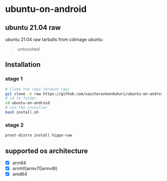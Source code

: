 # ubuntu-on-android

## ubuntu 21.04 raw
ubuntu 21.04 raw tarballs from cdimage ubuntu
> untouched

## Installation

### stage 1
```bash
# Clone the repo (branch raw)
git clone -b raw https://github.com/saicharankandukuri/ubuntu-on-android
# cd to folder
cd ubuntu-on-android
# run the installer
bash install.sh
```
### stage 2
```bash
proot-distro install hippo-raw
```
## supported os architecture 
- [X] arm64
- [X] armhf(armv7l|armv8l)
- [X] amd64
